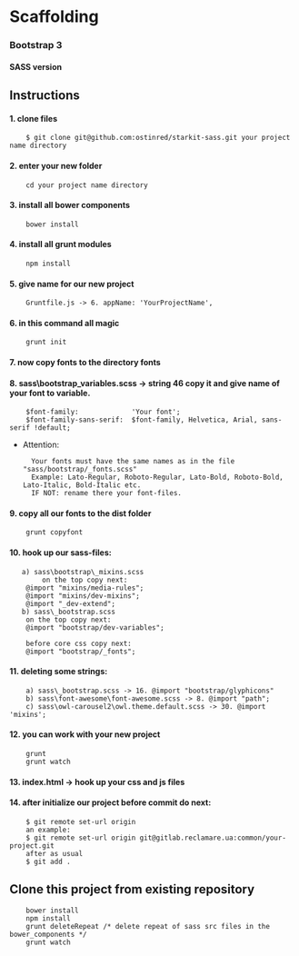 # Scaffolding 
### Bootstrap 3  
#### SASS version

## Instructions
  
#### 1. clone files
		$ git clone git@github.com:ostinred/starkit-sass.git your project name directory

#### 2. enter your new folder
		cd your project name directory

#### 3. install all bower components
		bower install

#### 4. install all grunt modules
		npm install

#### 5. give name for our new project
		Gruntfile.js -> 6. appName:	'YourProjectName',

#### 6. in this command all magic
		grunt init

#### 7. now copy fonts to the directory fonts

#### 8. sass\bootstrap\_variables.scss -> string 46 copy it and give name of your font to variable.
		$font-family:             'Your font';
		$font-family-sans-serif:  $font-family, Helvetica, Arial, sans-serif !default;

* Attention: 

		Your fonts must have the same names as in the file "sass/bootstrap/_fonts.scss"
		Example: Lato-Regular, Roboto-Regular, Lato-Bold, Roboto-Bold, Lato-Italic, Bold-Italic etc.
		IF NOT: rename there your font-files.

#### 9. copy all our fonts to the dist folder
		grunt copyfont

#### 10. hook up our sass-files:

	   a) sass\bootstrap\_mixins.scss
			on the top copy next:
		@import "mixins/media-rules";
		@import "mixins/dev-mixins";
		@import "_dev-extend";
	   b) sass\_bootstrap.scss
		on the top copy next:
		@import "bootstrap/dev-variables";

		before core css copy next:
		@import "bootstrap/_fonts";

#### 11. deleting some strings:

		a) sass\_bootstrap.scss -> 16. @import "bootstrap/glyphicons"
		b) sass\font-awesome\font-awesome.scss -> 8. @import "path";
		c) sass\owl-carousel2\owl.theme.default.scss -> 30. @import 'mixins';

#### 12. you can work with your new project
		grunt
		grunt watch

#### 13. index.html -> hook up your css and js files

#### 14. after initialize our project before commit do next:
		$ git remote set-url origin 
		an example:
		$ git remote set-url origin git@gitlab.reclamare.ua:common/your-project.git
		after as usual 
		$ git add . 

## 	 Clone this project from existing repository 
		bower install
		npm install
		grunt deleteRepeat /* delete repeat of sass src files in the bower_components */
		grunt watch
